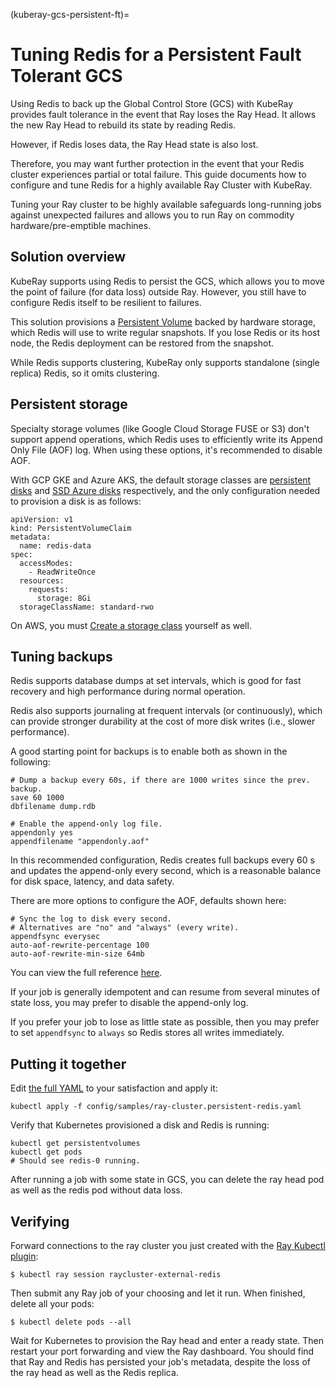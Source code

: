 (kuberay-gcs-persistent-ft)=
# Tuning Redis for a Persistent Fault Tolerant GCS

Using Redis to back up the Global Control Store (GCS) with KubeRay provides
fault tolerance in the event that Ray loses the Ray Head. It allows the new Ray
Head to rebuild its state by reading Redis.

However, if Redis loses data, the Ray Head state is also lost.

Therefore, you may want further protection in the event that your Redis cluster experiences
partial or total failure. This guide documents how to configure and tune Redis
for a highly available Ray Cluster with KubeRay.

Tuning your Ray cluster to be highly available safeguards long-running jobs
against unexpected failures and allows you to run Ray on commodity
hardware/pre-emptible machines.

## Solution overview

KubeRay supports using Redis to persist the GCS, which allows you to move the
point of failure (for data loss) outside Ray. However, you still have to configure Redis
itself to be resilient to failures.

This solution provisions a [Persistent
Volume](https://kubernetes.io/docs/concepts/storage/persistent-volumes/) backed
by hardware storage, which Redis will use to write regular snapshots. If you lose Redis or its host node, the Redis deployment can be restored from the
snapshot.

While Redis supports clustering, KubeRay only supports standalone (single
replica) Redis, so it omits clustering.

## Persistent storage

Specialty storage volumes (like Google Cloud Storage FUSE or S3) don't support
append operations, which Redis uses to efficiently write its Append Only File
(AOF) log. When using these options, it's recommended to disable AOF.

With GCP GKE and Azure AKS, the default storage classes are [persistent
disks](https://cloud.google.com/kubernetes-engine/docs/concepts/persistent-volumes)
and [SSD Azure
disks](https://learn.microsoft.com/en-us/azure/aks/azure-csi-disk-storage-provision)
respectively, and the only configuration needed to provision a disk is as
follows:

```
apiVersion: v1
kind: PersistentVolumeClaim
metadata:
  name: redis-data
spec:
  accessModes:
    - ReadWriteOnce
  resources:
    requests:
      storage: 8Gi
  storageClassName: standard-rwo
```

On AWS, you must [Create a storage
class](https://docs.aws.amazon.com/eks/latest/userguide/create-storage-class.html)
yourself as well.

## Tuning backups

Redis supports database dumps at set intervals, which is good for fast recovery
and high performance during normal operation.

Redis also supports journaling at frequent intervals (or continuously), which
can provide stronger durability at the cost of more disk writes (i.e., slower
performance).

A good starting point for backups is to enable both as shown in the following:

```
# Dump a backup every 60s, if there are 1000 writes since the prev. backup.
save 60 1000
dbfilename dump.rdb

# Enable the append-only log file.
appendonly yes
appendfilename "appendonly.aof"

```

In this recommended configuration, Redis creates full backups every 60 s and updates the
append-only every second, which is a reasonable balance for disk
space, latency, and data safety.

There are more options to configure the AOF, defaults shown here:

```
# Sync the log to disk every second.
# Alternatives are "no" and "always" (every write).
appendfsync everysec
auto-aof-rewrite-percentage 100
auto-aof-rewrite-min-size 64mb
```

You can view the full reference
[here](https://raw.githubusercontent.com/redis/redis/refs/tags/7.4.0/redis.conf).


If your job is generally idempotent and can resume from several minutes of state
loss, you may prefer to disable the append-only log.

If you prefer your job to lose as little state as possible, then you may prefer
to set `appendfsync` to `always` so Redis stores all writes immediately.

## Putting it together

Edit [the full
YAML](https://github.com/ray-project/kuberay/blob/master/config/samples/ray-cluster.persistent-redis.yaml)
to your satisfaction and apply it:

```
kubectl apply -f config/samples/ray-cluster.persistent-redis.yaml
```

Verify that Kubernetes provisioned a disk and Redis is running:

```
kubectl get persistentvolumes
kubectl get pods
# Should see redis-0 running.
```

After running a job with some state in GCS, you can delete the ray
head pod as well as the redis pod without data loss.

## Verifying

Forward connections to the ray cluster you just created with the [Ray Kubectl
plugin](kubectl-plugin):

```
$ kubectl ray session raycluster-external-redis
```

Then submit any Ray job of your choosing and let it run. When finished, delete
all your pods:

```
$ kubectl delete pods --all
```


Wait for Kubernetes to provision the Ray head and enter a ready state. Then
restart your port forwarding and view the Ray dashboard. You should find that
Ray and Redis has persisted your job's metadata, despite the loss of the ray
head as well as the Redis replica.
